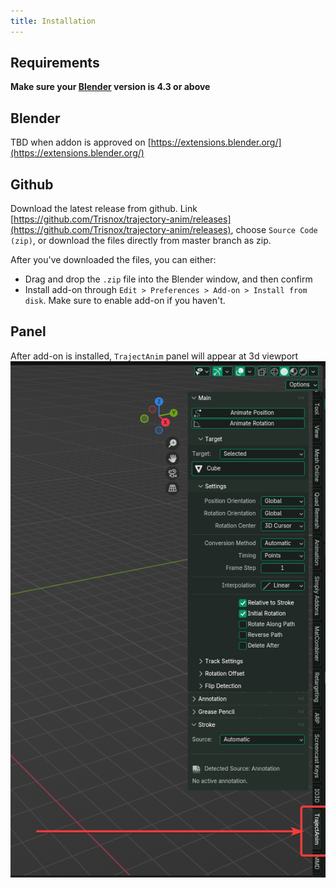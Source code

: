 ```yaml
---
title: Installation
---
```


## Requirements
**Make sure your [Blender](https://www.blender.org/download/) version is 4.3 or above**

## Blender
TBD when addon is approved on [https://extensions.blender.org/](https://extensions.blender.org/)

## Github
Download the latest release from github. Link [https://github.com/Trisnox/trajectory-anim/releases](https://github.com/Trisnox/trajectory-anim/releases), choose `Source Code (zip)`, or download the files directly from master branch as zip.

After you've downloaded the files, you can either:

- Drag and drop the `.zip` file into the Blender window, and then confirm
- Install add-on through `Edit > Preferences > Add-on > Install from disk`. Make sure to enable add-on if you haven't.

## Panel
After add-on is installed, `TrajectAnim` panel will appear at 3d viewport
![trajectanim_panel](images/trajectanim_panel.png)